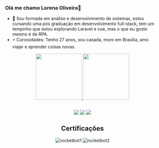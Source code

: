 ### Olá me chamo Lorena Oliveira👋

- 🌱 Sou formada em análise e desenvolvimento de sistemas, estou cursando uma pós graduação em desenvolvimento full-stack, tem um tempinho que estou explorando Laravel e vue, mas o que eu gosto mesmo é de RPA.
- ⚡ Curiosidades: Tenho 27 anos, sou casada, moro em Brasília, amo viajar e aprender coisas novas.


<div align="center">
  <a href="https://github.com/lorena1205">
  <img height="150em" src="https://github-readme-stats.vercel.app/api?username=lorena-767&show_icons=true&theme=dracula&include_all_commits=true&count_private=true"/>
  <img height="150em" src="https://github-readme-stats.vercel.app/api/top-langs/?username=lorena-767&layout=compact&langs_count=7&theme=dracula"/>

  
  ##
 
<div> 
    <a href="https://www.instagram.com/lorenaoliveiira/" target="_blank"><img src="https://img.shields.io/badge/-Instagram-%23E4405F?style=for-the-badge&logo=instagram&logoColor=white" target="_blank"></a>
  <a href = "mailto:lorenaoliveira767@gmail.com"><img src="https://img.shields.io/badge/-Gmail-%23333?style=for-the-badge&logo=gmail&logoColor=white" target="_blank"></a>
  <a href="https://www.linkedin.com/in/lorena-muniz-ferreira-825a2013a/" target="_blank"><img src="https://img.shields.io/badge/-LinkedIn-%230077B5?style=for-the-badge&logo=linkedin&logoColor=white" target="_blank"></a> 
  
  <div>
    
  <h2>Certificações</h2>

![rocketbot1](https://user-images.githubusercontent.com/51932176/155319120-e5b08933-e37e-4302-9a44-9764035b8bf6.PNG)
![rocketbot2](https://user-images.githubusercontent.com/51932176/155318803-94448de6-10a5-49d3-bb10-660922a5100f.PNG)
